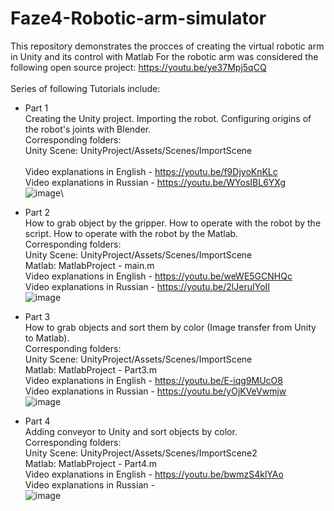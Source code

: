 # Faze4-Robotic-arm-simulator
This repository demonstrates the procces of creating the virtual robotic arm in Unity and its control with Matlab
For the robotic arm was considered the following open source project: https://youtu.be/ye37Mpj5qCQ \
\
Series of following Tutorials include:
- Part 1 \
Creating the Unity project. Importing the robot. Configuring origins of the robot's joints with Blender. \
Corresponding folders: \
Unity Scene: UnityProject/Assets/Scenes/ImportScene \
\
Video explanations in English - https://youtu.be/f9DjyoKnKLc \
Video explanations in Russian - https://youtu.be/WYosIBL6YXg \
![image](https://user-images.githubusercontent.com/34764174/193235959-e5d846e8-325c-4ae7-b4c9-bd1aa4e37d36.png)\

- Part 2 \
How to grab object by the gripper. How to operate with the robot by the script. How to operate with the robot by the Matlab. \
Corresponding folders: \
Unity Scene: UnityProject/Assets/Scenes/ImportScene \
Matlab: MatlabProject - main.m
\
Video explanations in English - https://youtu.be/weWE5GCNHQc \
Video explanations in Russian -  https://youtu.be/2lJeruIYoII \
![image](https://user-images.githubusercontent.com/34764174/193420117-6117cbbd-f9f7-483c-a610-99a56df90480.png)

- Part 3 \
How to grab objects and sort them by color (Image transfer from Unity to Matlab). \
Corresponding folders: \
Unity Scene: UnityProject/Assets/Scenes/ImportScene \
Matlab: MatlabProject - Part3.m
\
Video explanations in English - https://youtu.be/E-iqg9MUcO8 \
Video explanations in Russian -  https://youtu.be/yOjKVeVwmjw \
![image](https://user-images.githubusercontent.com/34764174/198833470-8e1203ee-ea53-416a-8bc5-0e5ead3057a5.png)

- Part 4 \
Adding conveyor to Unity and sort objects by color. \
Corresponding folders: \
Unity Scene: UnityProject/Assets/Scenes/ImportScene2 \
Matlab: MatlabProject - Part4.m
\
Video explanations in English - https://youtu.be/bwmzS4klYAo \
Video explanations in Russian -  \
![image](https://user-images.githubusercontent.com/34764174/201480908-ae95fb9e-c0ef-47ee-b1b2-28e55a3c4c4b.png)
